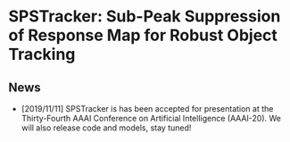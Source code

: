 # SPSTracker: Sub-Peak Suppression of Response Map for Robust Object Tracking

## News
* \[2019/11/11\] SPSTracker is has been accepted for presentation at the Thirty-Fourth AAAI Conference on Artificial Intelligence (AAAI-20). We will also release code and models, stay tuned!
